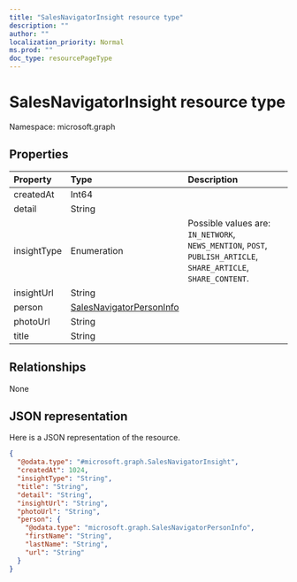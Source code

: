 ```yaml
---
title: "SalesNavigatorInsight resource type"
description: ""
author: ""
localization_priority: Normal
ms.prod: ""
doc_type: resourcePageType
---
```


# SalesNavigatorInsight resource type


Namespace: microsoft.graph



## Properties
|Property|Type|Description|
|:---|:---|:---|
|createdAt|Int64||
|detail|String||
|insightType|Enumeration| Possible values are: `IN_NETWORK`, `NEWS_MENTION`, `POST`, `PUBLISH_ARTICLE`, `SHARE_ARTICLE`, `SHARE_CONTENT`.|
|insightUrl|String||
|person|[SalesNavigatorPersonInfo](../resources/salesnavigatorpersoninfo.md)||
|photoUrl|String||
|title|String||

## Relationships
None

## JSON representation
Here is a JSON representation of the resource.
<!-- {
  "blockType": "resource",
  "@odata.type": "microsoft.graph.SalesNavigatorInsight"
}
-->
``` json
{
  "@odata.type": "#microsoft.graph.SalesNavigatorInsight",
  "createdAt": 1024,
  "insightType": "String",
  "title": "String",
  "detail": "String",
  "insightUrl": "String",
  "photoUrl": "String",
  "person": {
    "@odata.type": "microsoft.graph.SalesNavigatorPersonInfo",
    "firstName": "String",
    "lastName": "String",
    "url": "String"
  }
}
```

